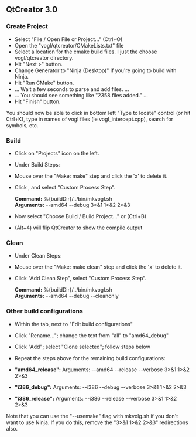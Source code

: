 QtCreator 3.0
-------------

### Create Project ###

* Select "File / Open File or Project..." (Ctrl+O)
* Open the "vogl/qtcreator/CMakeLists.txt" file
* Select a location for the cmake build files. I just the choose vogl/qtcreator directory.
* Hit "Next >" button.
* Change Generator to "Ninja (Desktop)" if you're going to build with Ninja.
* Hit "Run CMake" button.
 * ... Wait a few seconds to parse and add files. ...
 * ... You should see something like "2358 files added." ...
* Hit "Finish" button.

You should now be able to click in bottom left "Type to locate" control (or hit Ctrl+K), type in names of vogl files (ie vogl_intercept.cpp), search for symbols, etc.

### Build ###

* Click on "Projects" icon on the left.
* Under Build Steps:
 * Mouse over the "Make: make" step and click the 'x' to delete it.
 * Click <Add Build Step>, and select "Custom Process Step".

    <b>Command:</b> %{buildDir}/../bin/mkvogl.sh  
    <b>Arguments:</b> --amd64 --debug 3>&1 1>&2 2>&3  

* Now select "Choose Build / Build Project..." or (Ctrl+B)
* (Alt+4) will flip QtCreator to show the compile output

### Clean ###

* Under Clean Steps:
 * Mouse over the "Make: make clean" step and click the 'x' to delete it.
 * Click "Add Clean Step", select "Custom Process Step".

    <b>Command:</b> %{buildDir}/../bin/mkvogl.sh  
    <b>Arguments:</b> --amd64 --debug --cleanonly  


### Other build configurations ###

* Within the <Projects> tab, next to "Edit build configurations"
 * Click "Rename..."; change the text from "all" to "amd64_debug"
 * Click "Add"; select "Clone selected"; follow steps below

* Repeat the steps above for the remaining build configurations:
 * <b>"amd64_release":</b> Arguments: --amd64 --release --verbose 3>&1 1>&2 2>&3
 * <b>"i386_debug":</b> Arguments: --i386 --debug --verbose 3>&1 1>&2 2>&3
 * <b>"i386_release":</b> Arguments: --i386 --release --verbose 3>&1 1>&2 2>&3


Note that you can use the "--usemake" flag with mkvolg.sh if you don't want to use Ninja. If you do this, remove the "3>&1 1>&2 2>&3" redirections also.
